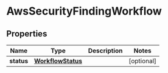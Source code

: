 

# AwsSecurityFindingWorkflow


## Properties

| Name | Type | Description | Notes |
|------------ | ------------- | ------------- | -------------|
|**status** | [**WorkflowStatus**](WorkflowStatus.md) |  |  [optional] |



